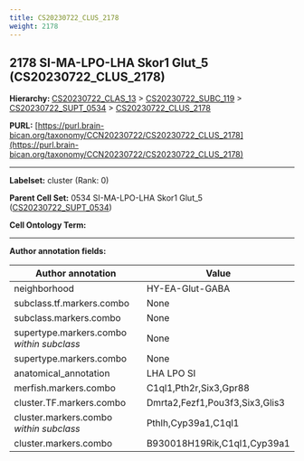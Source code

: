 ```yaml
---
title: CS20230722_CLUS_2178
weight: 2178
---
```

## 2178 SI-MA-LPO-LHA Skor1 Glut_5 (CS20230722_CLUS_2178)
<b>Hierarchy: </b>
[CS20230722_CLAS_13](../CS20230722_CLAS_13) >
[CS20230722_SUBC_119](../CS20230722_SUBC_119) >
[CS20230722_SUPT_0534](../CS20230722_SUPT_0534) >
[CS20230722_CLUS_2178](../CS20230722_CLUS_2178)

**PURL:** [https://purl.brain-bican.org/taxonomy/CCN20230722/CS20230722_CLUS_2178](https://purl.brain-bican.org/taxonomy/CCN20230722/CS20230722_CLUS_2178)

---


**Labelset:** cluster (Rank: 0)

**Parent Cell Set:** 0534 SI-MA-LPO-LHA Skor1 Glut_5 ([CS20230722_SUPT_0534](../CS20230722_SUPT_0534))



**Cell Ontology Term:** 

[MARKER GENES.]: #


---

[TRANSFERRED ANNOTATIONS.]: #


[AUTHOR ANNOTATION FIELDS.]: #


**Author annotation fields:**

| Author annotation | Value |
|-------------------|-------|
|neighborhood|HY-EA-Glut-GABA|
|subclass.tf.markers.combo|None|
|subclass.markers.combo|None|
|supertype.markers.combo _within subclass_|None|
|supertype.markers.combo|None|
|anatomical_annotation|LHA LPO SI|
|merfish.markers.combo|C1ql1,Pth2r,Six3,Gpr88|
|cluster.TF.markers.combo|Dmrta2,Fezf1,Pou3f3,Six3,Glis3|
|cluster.markers.combo _within subclass_|Pthlh,Cyp39a1,C1ql1|
|cluster.markers.combo|B930018H19Rik,C1ql1,Cyp39a1|
